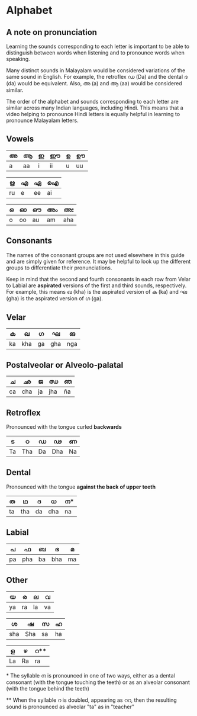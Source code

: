 # Alphabet

## A note on pronunciation

Learning the sounds corresponding to each letter is important to be able to distinguish between words when listening and to pronounce words when speaking. 

Many distinct sounds in Malayalam would be considered variations of the same sound in English. For example, the retroflex ഡ (Da) and the dental ദ (da) would be equivalent. Also, അ (a) and ആ (aa) would be considered similar.

The order of the alphabet and sounds corresponding to each letter are similar across many Indian languages, including Hindi. This means that a video helping to pronounce Hindi letters is equally helpful in learning to pronounce Malayalam letters.



## Vowels

| അ  	| ആ  	| ഇ  	| ഈ  	| ഉ   	| ഊ  	|
|----	|----	|----	|----	|-----	|----	|
| a  	| aa 	| i  	| ii 	| u   	| uu 	|


| ഋ  	| എ  	| ഏ  	| ഐ  	|
|----	|----	|----	|----	|
| ru 	| e  	| ee 	| ai 	|

| ഒ  	| ഓ  	| ഔ  	| അം 	| അഃ  	|
|----	|----	|----	|----	|-----	|
| o  	| oo 	| au 	| am 	| aha 	|

## Consonants

The names of the consonant groups are not used elsewhere in this guide and are simply given for reference. It may be helpful to look up the different groups to differentiate their pronunciations.

Keep in mind that the second and fourth consonants in each row from Velar to Labial are **aspirated** versions of the first and third sounds, respectively. For example, this means ഖ (kha) is the aspirated version of ക (ka) and ഘ (gha) is the aspirated version of ഗ (ga).

## Velar
| ക   	| ഖ   	| ഗ  	| ഘ   	| ങ   	|
|-----	|-----	|----	|-----	|-----	|
| ka  	| kha 	| ga 	| gha 	| nga 	|

## Postalveolar or Alveolo-palatal
| ച   	| ഛ   	| ജ  	| ഝ   	| ഞ   	|
|-----	|-----	|----	|-----	|-----	|
| ca  	| cha 	| ja 	| jha 	| ña  	|

## Retroflex

Pronounced with the tongue curled **backwards**

| ട   	| ഠ   	| ഡ  	| ഢ   	| ണ   	|
|-----	|-----	|----	|-----	|-----	|
| Ta  	| Tha 	| Da 	| Dha 	| Na  	|

## Dental

Pronounced with the tongue **against the back of upper teeth**

| ത     | ഥ     | ദ    | ധ     | ന\*   |
| ----- | ----- | ---- | ----- | ----- |
| ta    | tha   | da   | dha   | na    |

## Labial
| പ   	| ഫ   	| ബ  	| ഭ   	| മ   	|
|-----	|-----	|----	|-----	|-----	|
| pa  	| pha 	| ba 	| bha 	| ma  	|

## Other
| യ   	| ര   	| ല  	| വ   	|
|-----	|-----	|----	|-----	|
| ya  	| ra  	| la 	| va  	|

| ശ   	| ഷ   	| സ  	| ഹ   	|
|-----	|-----	|----	|-----	|
| sha 	| Sha 	| sa 	| ha  	|

| ള     | ഴ     | റ\** |
| ----- | ----- | ---- |
| La    | Ra    | ra   |

\* The syllable ന is pronounced in one of two ways, either as a dental consonant (with the tongue touching the teeth) or as an alveolar consonant (with the tongue behind the teeth)

\*\* When the syllable റ is doubled, appearing as ററ, then the resulting sound is pronounced as alveolar "ta" as in "teacher"
